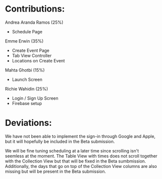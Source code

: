 # Contributions:

Andrea Aranda Ramos (25%)
- Schedule Page
  
Emme Erwin (35%)
- Create Event Page
- Tab View Controller
- Locations on Create Event

Mahta Ghotbi (15%)
- Launch Screen

Richie Wahidin (25%)
- Login / Sign Up Screen 
- Firebase setup

# Deviations:
We have not been able to implement the sign-in through Google and Apple, but it will hopefully be included in the Beta submission.

We will be fine tuning scheduling at a later time since scrolling isn't seemless at the moment. The Table View with times does not scroll together with the Collection View but that will be fixed in the Beta sumbmission. Additionally, the days that go on top of the Collection View columns are also missing but will be present in the Beta submission.



